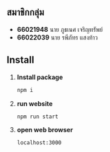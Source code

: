 ## สมาชิกกลุ่ม  
- **66021948** นาย ภูธเนศ เจริญทรัพย์  
- **66022039** นาย รพีภัทร แสงท้าว  

## Install  
1. **Install package**  
   ```sh
   npm i
2. **run website**
   ```sh
   npm run start
3. **open web browser**
   ```sh
   localhost:3000
